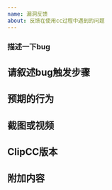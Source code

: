 ```yaml
---
name: 漏洞反馈
about: 反馈在使用cc过程中遇到的问题
---
```

<!--- 请按照本模板格式填写，否则您的issue将被无条件close。内容越多越重要，修复的可能性也就越大 -->

<!--- 请在创建issue之前确保您的反馈没有重复 -->

### 描述一下bug

## 请叙述bug触发步骤

## 预期的行为

## 截图或视频

## ClipCC版本

## 附加内容
